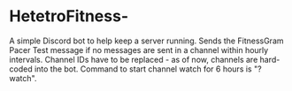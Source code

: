# HetetroFitness-
A simple Discord bot to help keep a server running. Sends the FitnessGram Pacer Test message if no messages are sent in a channel within hourly intervals. Channel IDs have to be replaced - as of now, channels are hard-coded into the bot. Command to start channel watch for 6 hours is "?watch". 

